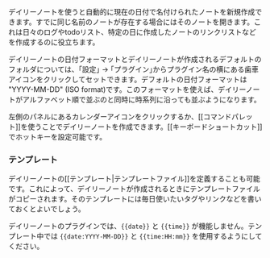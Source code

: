 デイリーノートを使うと自動的に現在の日付で名付けられたノートを新規作成できます。すでに同じ名前のノートが存在する場合にはそのノートを開きます。これは日々のログやtodoリスト、特定の日に作成したノートのリンクリストなどを作成するのに役立ちます。

デイリーノートの日付フォーマットとデイリーノートが作成されるデフォルトのフォルダについては、｢設定｣ → ｢プラグイン｣からプラグイン名の横にある歯車アイコンをクリックしてセットできます。デフォルトの日付フォーマットは "YYYY-MM-DD" (ISO format)です。このフォーマットを使えば、デイリーノートがアルファベット順で並ぶのと同時に時系列に沿っても並ぶようになります。

左側のパネルにあるカレンダーアイコンをクリックするか、[[コマンドパレット]]を使うことでデイリーノートを作成できます。[[キーボードショートカット]]でホットキーを設定可能です。

### テンプレート

デイリーノートの[[テンプレート|テンプレートファイル]]を定義することも可能です。これによって、デイリーノートが作成されるときにテンプレートファイルがコピーされます。そのテンプレートには毎日使いたいタグやリンクなどを書いておくとよいでしょう。

デイリーノートのプラグインでは、`{{date}}` と `{{time}}` が機能しません。テンプレート中では `{{date:YYYY-MM-DD}}` と `{{time:HH:mm}}` を使用するようにしてください。
